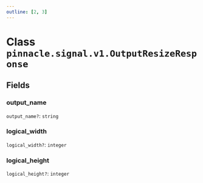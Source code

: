 ```yaml
---
outline: [2, 3]
---
```


# Class `pinnacle.signal.v1.OutputResizeResponse`




## Fields

### output_name <Badge type="danger" text="nullable" />

`output_name?`: <code>string</code>



### logical_width <Badge type="danger" text="nullable" />

`logical_width?`: <code>integer</code>



### logical_height <Badge type="danger" text="nullable" />

`logical_height?`: <code>integer</code>




